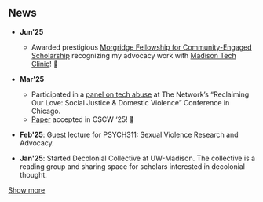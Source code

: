 
## News

- **Jun'25**
  - Awarded prestigious [Morgridge Fellowship for Community-Engaged Scholarship](https://morgridge.wisc.edu/faculty-and-staff-get-connected/morgridge-fellows/) recognizing my advocacy work with [Madison Tech Clinic](https://techclinic.cs.wisc.edu/)! &#127882;

- **Mar'25**
  - Participated in a [panel on tech abuse](https://the-network.org/event/panel-discussion-technology-facilitated-abuse/) at The Network’s “Reclaiming Our Love: Social Justice & Domestic Violence” Conference in Chicago.
  - [Paper](#) accepted in CSCW ‘25!  &#127882;
- **Feb'25**: Guest lecture for PSYCH311: Sexual Violence Research and Advocacy.
- **Jan'25**: Started Decolonial Collective at UW-Madison. The collective is a reading group and sharing space for scholars interested in decolonial thought.

<a href="#" onclick="toggleVis(this); return false;">Show more</a>

<div id="newsmore" style="display:none"> 
- **Dec'24**
  - Invited talk on *Technology-facilitated Abuse* in [Psi Chi, Psychology Career Conversations Workshop](https://psych.wisc.edu/event/career-conversations-workshop/) at UW-Madison.
  - Conducting an advocate training workshop on *Technology-facilitated Abuse* at [Soujourner Family Peace Center, Milwaukee, WI](https://techclinic.cs.wisc.edu/).
  - Accepted review invitation for the Violence Against Women Journal. &#127882;
- **Nov'24**
  - Going to the [Midwest Security Workshop 2024](https://www.midwestsecurityworkshop.com/agenda.html) at Purdue University. See you there!
  - Talk at CS Research Symposium, UW-Madison 2024.
- **Aug'24**
  - Excited to join the program committee as an Associate Chair for CSCW'25! &#127882;
  - Organized a focus group on *Technology-facilitated Colonial Violence* at USENIX Security'24.
  - Awarded student grant to present at SOUPS'24 and USENIX Security'24! &#127882;
- **May'24**
  - [Paper](assets/files/papers/usenix24.pdf) accepted at USENIX'24! &#127882;
  - Presented [poster](assets/files/papers/chilbw24.pdf) at CHI'24.
  - Passed PhD Qualifying exam! &#127882;
- **Apr'24**
  - Presented poster at [UW-Madison’s Day at WI State Capitol!](https://staterelations.wisc.edu/uw-madison-day-at-the-capitol/)
  - Presented work to [WI DOJ MMIW Taskforce](https://www.doj.state.wi.us/missing-and-murdered-indigenous-women-task-force).
- **Feb'24**
  - [Paper](assets/files/papers/chilbw24.pdf) accepted at CHI'24 (Late Breaking Work)! &#127882;
  - Paper accepted at Privacy Law Scholars Conference'24 workshop! &#127882;
- **Apr'23**: Runners-up talk at UW-Madison CS Research Symposium'23. &#127882;
- **Mar'23**: Awarded a student grant to attend NDSS'23. Organized *Queer in Security *and* Privacy* discussion with [Hieu Le](https://levanhieu.com/).
- **Dec'22**: [Paper](assets/files/papers/usec23.pdf) accepted in NDSS'23 (Workshop on Usable Security)! &#127882;

- **Aug'21**: Started PhD in Computer Science at UW-Madison.
- **Jan'21**: (assets/files/papers/272306/)Paper] accepted at USENIX'21! &#127882;
- **Jan'20**: Started Research Fellowship at MSR.
- **May'17**: Graduated from IIIT-Delhi.
- **Jan'17**
  - Paper accepted in IEEE VR'17! &#127882;
  - Poster accepted in COMSNETS'17! &#127882;
</div>
  
